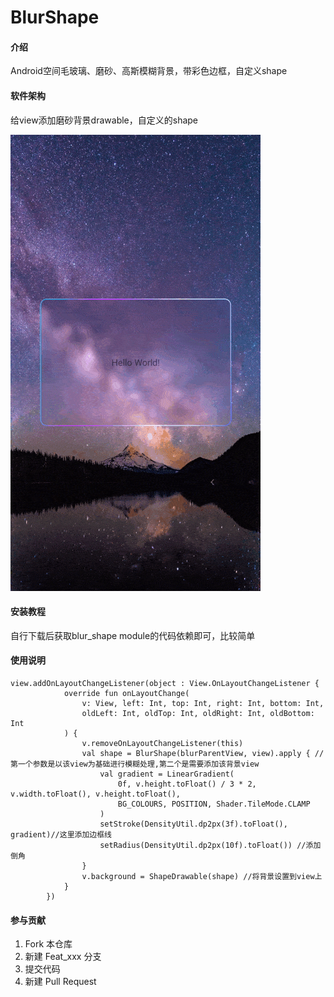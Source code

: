 # BlurShape

#### 介绍
Android空间毛玻璃、磨砂、高斯模糊背景，带彩色边框，自定义shape

#### 软件架构
给view添加磨砂背景drawable，自定义的shape

![示例图片](demo.gif)

#### 安装教程

自行下载后获取blur_shape module的代码依赖即可，比较简单

#### 使用说明

``` 
view.addOnLayoutChangeListener(object : View.OnLayoutChangeListener {
            override fun onLayoutChange(
                v: View, left: Int, top: Int, right: Int, bottom: Int,
                oldLeft: Int, oldTop: Int, oldRight: Int, oldBottom: Int
            ) {
                v.removeOnLayoutChangeListener(this)
                val shape = BlurShape(blurParentView, view).apply { //第一个参数是以该view为基础进行模糊处理,第二个是需要添加该背景view
                    val gradient = LinearGradient(
                        0f, v.height.toFloat() / 3 * 2, v.width.toFloat(), v.height.toFloat(),
                        BG_COLOURS, POSITION, Shader.TileMode.CLAMP
                    ) 
                    setStroke(DensityUtil.dp2px(3f).toFloat(), gradient)//这里添加边框线
                    setRadius(DensityUtil.dp2px(10f).toFloat()) //添加倒角
                }
                v.background = ShapeDrawable(shape) //将背景设置到view上
            }
        })
```



#### 参与贡献

1.  Fork 本仓库
2.  新建 Feat_xxx 分支
3.  提交代码
4.  新建 Pull Request


